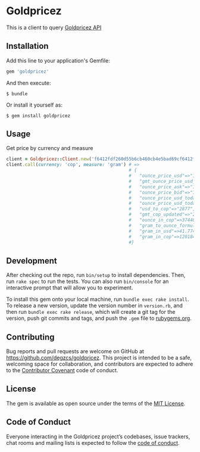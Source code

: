 # Goldpricez
 This is a client to query [Goldpricez API](http://goldpricez.com/about/api)

## Installation

Add this line to your application's Gemfile:

```ruby
gem 'goldpricez'
```

And then execute:

    $ bundle

Or install it yourself as:

    $ gem install goldpricez

## Usage

Get price by currency and measure


```ruby
client = Goldpricez::Client.new('f6412fdf260d55b6cb460cb4e5bad69cf6412fdf')  
client.call(currency: 'cop', measure: 'gram') # =>
                                              # {
                                              #   "ounce_price_usd"=>"1301.38",
                                              #   "gmt_ounce_price_usd_updated"=>"26-05-2018 01:01:00 am",
                                              #   "ounce_price_ask"=>"1301.38",
                                              #   "ounce_price_bid"=>"1301.02",
                                              #   "ounce_price_usd_today_low"=>"1299.77",
                                              #   "ounce_price_usd_today_high"=>"1307.99",
                                              #   "usd_to_cop"=>"2877",
                                              #   "gmt_cop_updated"=>"25-05-2018 10:05:00 pm",
                                              #   "ounce_in_cop"=>3744070.26,
                                              #   "gram_to_ounce_formula"=>0.0321,
                                              #   "gram_in_usd"=>41.774298,
                                              #   "gram_in_cop"=>120184.655346
                                              #}
```

## Development

After checking out the repo, run `bin/setup` to install dependencies. Then, run `rake spec` to run the tests. You can also run `bin/console` for an interactive prompt that will allow you to experiment.

To install this gem onto your local machine, run `bundle exec rake install`. To release a new version, update the version number in `version.rb`, and then run `bundle exec rake release`, which will create a git tag for the version, push git commits and tags, and push the `.gem` file to [rubygems.org](https://rubygems.org).

## Contributing

Bug reports and pull requests are welcome on GitHub at https://github.com/degzcs/goldpricez. This project is intended to be a safe, welcoming space for collaboration, and contributors are expected to adhere to the [Contributor Covenant](http://contributor-covenant.org) code of conduct.

## License

The gem is available as open source under the terms of the [MIT License](https://opensource.org/licenses/MIT).

## Code of Conduct

Everyone interacting in the Goldpricez project’s codebases, issue trackers, chat rooms and mailing lists is expected to follow the [code of conduct](https://github.com/[USERNAME]/goldpricez/blob/master/CODE_OF_CONDUCT.md).
